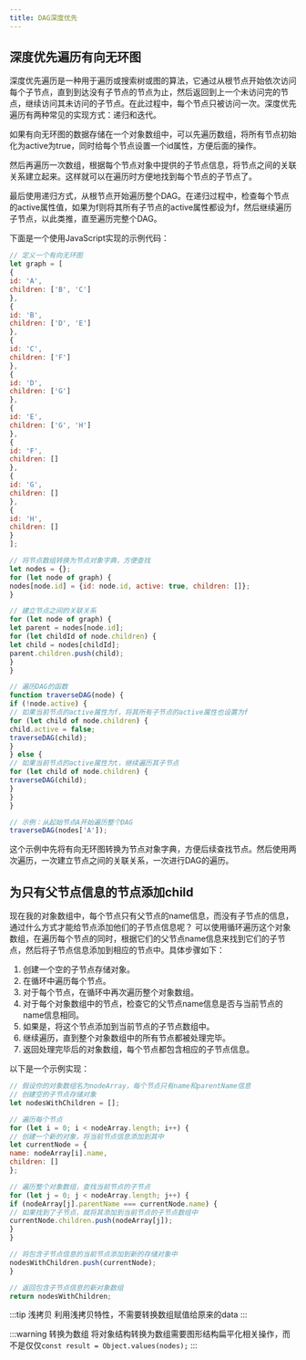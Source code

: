 ```yaml
---
title: DAG深度优先
---
```


## 深度优先遍历有向无环图

深度优先遍历是一种用于遍历或搜索树或图的算法，它通过从根节点开始依次访问每个子节点，直到到达没有子节点的节点为止，然后返回到上一个未访问完的节点，继续访问其未访问的子节点。在此过程中，每个节点只被访问一次。深度优先遍历有两种常见的实现方式：递归和迭代。

如果有向无环图的数据存储在一个对象数组中，可以先遍历数组，将所有节点初始化为active为true，同时给每个节点设置一个id属性，方便后面的操作。

然后再遍历一次数组，根据每个节点对象中提供的子节点信息，将节点之间的关联关系建立起来。这样就可以在遍历时方便地找到每个节点的子节点了。

最后使用递归方式，从根节点开始遍历整个DAG。在递归过程中，检查每个节点的active属性值，如果为f则将其所有子节点的active属性都设为f，然后继续遍历子节点，以此类推，直至遍历完整个DAG。


下面是一个使用JavaScript实现的示例代码：

```javascript
// 定义一个有向无环图
let graph = [
{
id: 'A',
children: ['B', 'C']
},
{
id: 'B',
children: ['D', 'E']
},
{
id: 'C',
children: ['F']
},
{
id: 'D',
children: ['G']
},
{
id: 'E',
children: ['G', 'H']
},
{
id: 'F',
children: []
},
{
id: 'G',
children: []
},
{
id: 'H',
children: []
}
];

// 将节点数组转换为节点对象字典，方便查找
let nodes = {};
for (let node of graph) {
nodes[node.id] = {id: node.id, active: true, children: []};
}

// 建立节点之间的关联关系
for (let node of graph) {
let parent = nodes[node.id];
for (let childId of node.children) {
let child = nodes[childId];
parent.children.push(child);
}
}

// 遍历DAG的函数
function traverseDAG(node) {
if (!node.active) {
// 如果当前节点的active属性为f，将其所有子节点的active属性也设置为f
for (let child of node.children) {
child.active = false;
traverseDAG(child);
}
} else {
// 如果当前节点的active属性为t，继续遍历其子节点
for (let child of node.children) {
traverseDAG(child);
}
}
}

// 示例：从起始节点A开始遍历整个DAG
traverseDAG(nodes['A']);
```

这个示例中先将有向无环图转换为节点对象字典，方便后续查找节点。然后使用两次遍历，一次建立节点之间的关联关系，一次进行DAG的遍历。
## 为只有父节点信息的节点添加child
现在我的对象数组中，每个节点只有父节点的name信息，而没有子节点的信息，通过什么方式才能给节点添加他们的子节点信息呢？
可以使用循环遍历这个对象数组，在遍历每个节点的同时，根据它们的父节点name信息来找到它们的子节点，然后将子节点信息添加到相应的节点中。具体步骤如下：

1. 创建一个空的子节点存储对象。
2. 在循环中遍历每个节点。
3. 对于每个节点，在循环中再次遍历整个对象数组。
4. 对于每个对象数组中的节点，检查它的父节点name信息是否与当前节点的name信息相同。
5. 如果是，将这个节点添加到当前节点的子节点数组中。
6. 继续遍历，直到整个对象数组中的所有节点都被处理完毕。
7. 返回处理完毕后的对象数组，每个节点都包含相应的子节点信息。

以下是一个示例实现：

```javascript
// 假设你的对象数组名为nodeArray，每个节点只有name和parentName信息
// 创建空的子节点存储对象
let nodesWithChildren = [];

// 遍历每个节点
for (let i = 0; i < nodeArray.length; i++) {
// 创建一个新的对象，将当前节点信息添加到其中
let currentNode = {
name: nodeArray[i].name,
children: []
};

// 遍历整个对象数组，查找当前节点的子节点
for (let j = 0; j < nodeArray.length; j++) {
if (nodeArray[j].parentName === currentNode.name) {
// 如果找到了子节点，就将其添加到当前节点的子节点数组中
currentNode.children.push(nodeArray[j]);
}
}

// 将包含子节点信息的当前节点添加到新的存储对象中
nodesWithChildren.push(currentNode);
}

// 返回包含子节点信息的新对象数组
return nodesWithChildren;
```
:::tip 浅拷贝
利用浅拷贝特性，不需要转换数组赋值给原来的data
:::

:::warning 转换为数组
将对象结构转换为数组需要图形结构扁平化相关操作，而不是仅仅`const result = Object.values(nodes);`
:::

